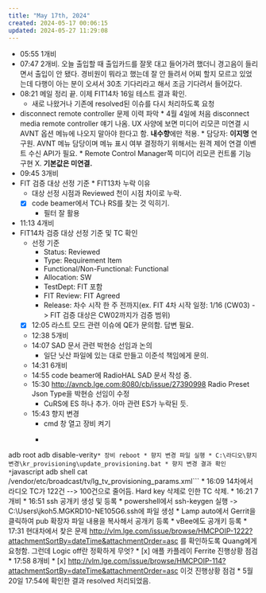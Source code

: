 ```yaml
---
title: "May 17th, 2024"
created: 2024-05-17 00:06:15
updated: 2024-05-27 11:29:08
---
```

  * 05:55 1개비
  * 07:47 2개비. 오늘 출입할 때 출입카드를 잘못 대고 들어가려 했더니 경고음이 들리면서 출입이 안 됐다. 경비원이 뭐라고 했는데 잘 안 들려서 어찌 할지 모르고 있었는데 다행이 아는 분이 오셔서 30초 기다리라고 해서 조금 기다려서 들어갔다.
  * 08:21 메일 정리 끝. 이제 FIT14차 16일 테스트 결과 확인.
    * 새로 나왔거나 기존에 resolved된 이슈를 다시 처리하도록 요청
  *  disconnect remote controller 문제 이력 파악
    * 4월 4일에 처음 disconnect media remote controller 얘기 나옴. UX 사양에 보면 미디어 리모콘 미연결 시 AVNT 옵션 메뉴에 나오지 말아야 한다고 함. **내수향**에만 적용.
    * 담당자: **이지명** 연구원. AVNT 메뉴 담당이며 메뉴 표시 여부 결정하기 위해서는 원격 제어 연결 이벤트 수신 API가 필요.
    * Remote Control Manager쪽 미디어 리모콘 컨트롤 기능 구현 X. **기본값은 미연결.**
  * 09:45 3개비
  *  FIT 검증 대상 선정 기준
    * FIT13차 누락 이유
      * 대상 선정 시점과 Reviewed 천이 시점 차이로 누락.
      * [x] code beamer에서 TC나 RS를 찾는 것 익히기.
        * 필터 잘 활용
  * 11:13 4개비
  * FIT14차 검증 대상 선정 기준 및 TC 확인
    * 선정 기준
      * Status: Reviewed
      * Type: Requirement Item
      * Functional/Non-Functional: Functional
      * Allocation: SW
      * TestDept: FIT 포함
      * FIT Review: FIT Agreed
      * Release: 차수 시작 한 주 전까지(ex. FIT 4차 시작 일정: 1/16 (CW03) -> FIT 검증 대상은 CW02까지가 검증 범위)
    * [x] 12:05 라스트 모드 관련 이슈에 QE가 문의함. 답변 필요.
    * 12:38 5개비
    * 14:07 SAD 문서 관련 박현승 선임과 논의
      * 일단 닛산 파일에 있는 대로 만들고 이준석 책임에게 문의.
    * 14:31 6개비
    * 14:55 code beamer에 RadioHAL SAD 문서 작성 중.
    * 15:30 http://avncb.lge.com:8080/cb/issue/27390998 Radio Preset Json Type을 박현승 선임이 수정
      * CuRS에 ES 하나 추가. 아마 관련 ES가 누락된 듯.
    * 15:43 향지 변경
      * cmd 창 열고 장비 켜기
      * ```plain text
adb root
adb disable-verity```
      * 장비 reboot
      * 향지 변경 파일 실행
        * C:\라디오\향지 변경\kr_provisioning\update_provisioning.bat
      * 향지 변경 결과 확인
        * ```javascript
adb shell cat /vendor/etc/broadcast/tv/lg_tv_provisioning_params.xml```
    * 16:09 14차에서 라디오 TC가 122건 --> 100건으로 줄어듬. Hard key 삭제로 인한 TC 삭제.
    * 16:21 7개비
    * 16:51 ssh 공개키 생성 및 등록
      * powershell에서 ssh-keygen 실행 -> C:\Users\jkoh5.MGKRD10-NE105G6\.ssh에 파일 생성
      * Lamp auto에서 Gerrit을 클릭하여 pub 확장자 파일 내용을 복사해서 공개키 등록
      * vBee에도 공개키 등록
    * 17:31 현대차에서 찾은 문제 http://vlm.lge.com/issue/browse/HMCPOIP-1222?attachmentSortBy=dateTime&attachmentOrder=asc 를 확인하도록 Quang에게 요청함. 그런데 Logic off란 정확하게 무엇?
    * [x]  애플 카플레이 Ferrite 진행상황 점검
    * 17:58 8개비
    * [x]  http://vlm.lge.com/issue/browse/HMCPOIP-114?attachmentSortBy=dateTime&attachmentOrder=asc 이것 진행상황 점검
      * 5월 20일 17:54에 확인한 결과 resolved 처리되었음. 